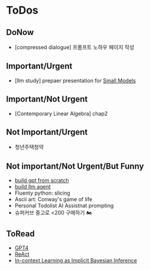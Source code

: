 # ToDos

## DoNow
- [compressed dialogue] 프롬프트 노하우 페이지 작성 

## Important/Urgent
- [llm study] prepaer presentation for [Small Models](https://arxiv.org/pdf/1912.02292.pdf)

## Important/Not Urgent
- [Contemporary Linear Algebra] chap2

## Not Important/Urgent
- 청년주택청약

## Not important/Not Urgent/But Funny
- [build gpt from scratch](https://youtu.be/kCc8FmEb1nY)
- [build llm agent](https://github.com/junuMoon/llm_agents)
- Fluenty python: slicing
- Ascii art: Conway's game of life
- Personal Todolist AI Assistnat prompting
- 슈퍼커브 중고로 <200 구매하기 🏍️

## ToRead
- [GPT4](https://arxiv.org/pdf/2303.08774.pdf)
- [ReAct](https://arxiv.org/pdf/2210.03629.pdf)
- [In-context Learning as Implicit Bayesian Inference](https://arxiv.org/pdf/2111.02080.pdf) 
